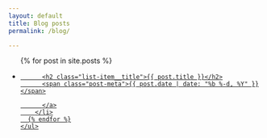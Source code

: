 ```yaml
---
layout: default
title: Blog posts
permalink: /blog/

---
```


<article class="article">

  <div class="article__body">
    <ul class="list page-list">
      {% for post in site.posts %}
        <li class="list-item">
        <a class="list-item__link" href="{{ post.url | prepend: site.baseurl }}">

          <h2 class="list-item__title">{{ post.title }}</h2>
          <span class="post-meta">{{ post.date | date: "%b %-d, %Y" }}</span>

          </a>
        </li>
      {% endfor %}
    </ul>
  </div>


</article>